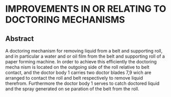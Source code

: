 # IMPROVEMENTS IN OR RELATING TO DOCTORING MECHANISMS

## Abstract
A doctoring mechanism for removing liquid from a belt and supporting roll, and in particular a water and or oil film from the belt and supporting roll of a paper forming machine. In order to achieve this efficiently the doctoring mecha nism is located on the outgoing side of the roll relative to belt contact, and the doctor body 1 carries two doctor blades 7,9 wich are arranged to contact the roll and belt respectively to remove liquid therefrom. Furthermore the doctor body 1 serves to catch doctored liquid and the spray generated on se paration of the belt from the roll.